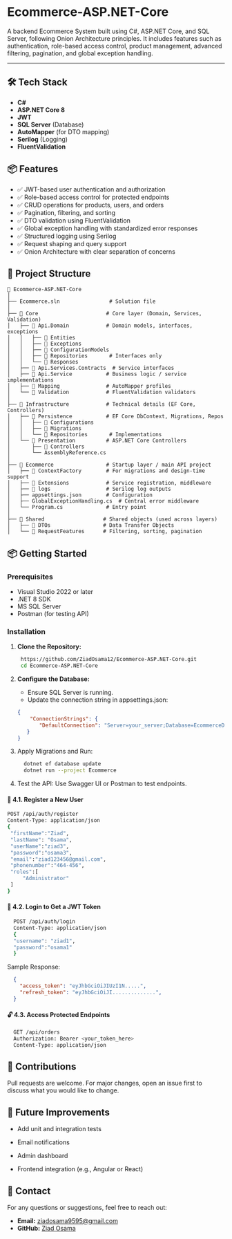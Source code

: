 # Ecommerce-ASP.NET-Core

A backend Ecommerce System built using C#, ASP.NET Core, and SQL Server, following Onion Architecture principles. It includes features such as authentication, role-based access control, product management, advanced filtering, pagination, and global exception handling.

---

## 🛠️ Tech Stack

- **C#**
- **ASP.NET Core 8**
- **JWT**
- **SQL Server** (Database)
- **AutoMapper** (for DTO mapping)
- **Serilog** (Logging)
- **FluentValidation**

## 📦 Features

- ✅ JWT-based user authentication and authorization
- ✅ Role-based access control for protected endpoints
- ✅ CRUD operations for products, users, and orders
- ✅ Pagination, filtering, and sorting
- ✅ DTO validation using FluentValidation
- ✅ Global exception handling with standardized error responses
- ✅ Structured logging using Serilog
- ✅ Request shaping and query support
- ✅ Onion Architecture with clear separation of concerns

## 📁 Project Structure
```plaintext
📁 Ecommerce-ASP.NET-Core
│
├── Ecommerce.sln                # Solution file
│
├── 📁 Core                      # Core layer (Domain, Services, Validation)
│   ├── 📁 Api.Domain            # Domain models, interfaces, exceptions
│   │   ├── 📁 Entities
│   │   ├── 📁 Exceptions
│   │   ├── 📁 ConfigurationModels
│   │   ├── 📁 Repositories       # Interfaces only
│   │   └── 📁 Responses
│   ├── 📁 Api.Services.Contracts  # Service interfaces
│   ├── 📁 Api.Service           # Business logic / service implementations
│   ├── 📁 Mapping               # AutoMapper profiles
│   └── 📁 Validation            # FluentValidation validators
│
├── 📁 Infrastructure            # Technical details (EF Core, Controllers)
│   ├── 📁 Persistence           # EF Core DbContext, Migrations, Repos
│   │   ├── 📁 Configurations
│   │   ├── 📁 Migrations
│   │   └── 📁 Repositories       # Implementations
│   └── 📁 Presentation          # ASP.NET Core Controllers
│       ├── 📁 Controllers
│       └── AssemblyReference.cs
│
├── 📁 Ecommerce                 # Startup layer / main API project
│   ├── 📁 ContextFactory        # For migrations and design-time support
│   ├── 📁 Extensions            # Service registration, middleware
│   ├── 📁 logs                  # Serilog log outputs
│   ├── appsettings.json        # Configuration
│   ├── GlobalExceptionHandling.cs  # Central error middleware
│   └── Program.cs              # Entry point
│
├── 📁 Shared                   # Shared objects (used across layers)
│   ├── 📁 DTOs                 # Data Transfer Objects
│   └── 📁 RequestFeatures      # Filtering, sorting, pagination

```
## 📦 Getting Started

### Prerequisites

* Visual Studio 2022 or later
* .NET 8 SDK
* MS SQL Server
* Postman (for testing API)

### Installation

1. **Clone the Repository:**

   ```bash
    https://github.com/ZiadOsama12/Ecommerce-ASP.NET-Core.git
    cd Ecommerce-ASP.NET-Core
   
2. **Configure the Database:**
   
   * Ensure SQL Server is running.
   * Update the connection string in appsettings.json:
   ```json
   {
       "ConnectionStrings": {
          "DefaultConnection": "Server=your_server;Database=EcommerceDB;Trusted_Connection=True;TrustServerCertificate=True;"
      }
   }
   ```
3. Apply Migrations and Run:
   ```bash
     dotnet ef database update
     dotnet run --project Ecommerce
   ```
4. Test the API:
    Use Swagger UI or Postman to test endpoints.
####  🔐 4.1. Register a New User

   ```bash
   POST /api/auth/register
   Content-Type: application/json
  {
    "firstName":"Ziad",
    "lastName": "Osama",
    "userName":"ziad3",
    "password":"osama3",
    "email":"ziad123456@gmail.com",
    "phonenumber":"464-456",
    "roles":[
        "Administrator"
    ]
  }
  ```
####  🔑 4.2. Login to Get a JWT Token
  ```bash
    POST /api/auth/login
    Content-Type: application/json
    {
    "username": "ziad1",
    "password":"osama1"
    }
```
  Sample Response:
  ```json
    {
      "access_token": "eyJhbGciOiJIUzI1N.....",
      "refresh_token": "eyJhbGciOiJI..............",
    }
  ```
####  🔓 4.3. Access Protected Endpoints

```bash
  GET /api/orders
  Authorization: Bearer <your_token_here>
  Content-Type: application/json
```

## 🤝 Contributions
Pull requests are welcome. For major changes, open an issue first to discuss what you would like to change.

## 📌 Future Improvements
* Add unit and integration tests

* Email notifications

* Admin dashboard

* Frontend integration (e.g., Angular or React)

## 💬 Contact

For any questions or suggestions, feel free to reach out:

* **Email:** ziadosama9595@gmail.com
* **GitHub:** [Ziad Osama](https://github.com/ZiadOsama12)
